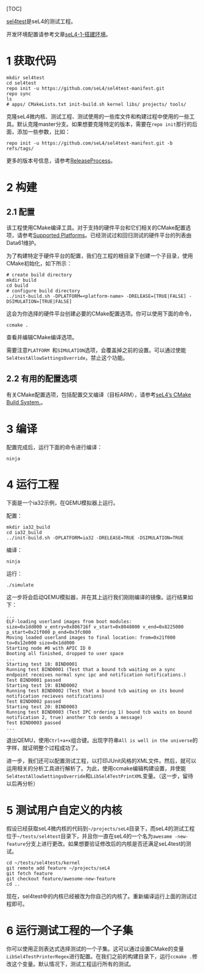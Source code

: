 [TOC]

[sel4test](https://github.com/seL4/sel4test-manifest)是seL4的测试工程。

开发环境配置请参考文章[seL4-1-搭建环境](TODO)。

# 1 获取代码

    mkdir sel4test
    cd sel4test
    repo init -u https://github.com/seL4/sel4test-manifest.git
    repo sync
    ls
    # apps/ CMakeLists.txt init-build.sh kernel libs/ projects/ tools/

克隆seL4微内核、测试工程、测试使用的一些库文件和构建过程中使用的一些工具。默认克隆master分支。如果想要克隆特定的版本，需要在`repo init`那行的后面，添加一些参数，比如：

    repo init -u https://github.com/seL4/sel4test-manifest.git -b refs/tags/

更多的版本号信息，请参考[ReleaseProcess](https://docs.sel4.systems/ReleaseProcess#version-numbers)。

# 2 构建

## 2.1 配置

该工程使用CMake编译工具。对于支持的硬件平台和它们相关的CMake配置选项，请参考[Supported Platforms](https://docs.sel4.systems/Hardware)。已经测试过和回归测试的硬件平台的列表由Data61维护。

为了构建特定于硬件平台的配置，我们在工程的根目录下创建一个子目录，使用CMake初始化，如下所示：

    # create build directory
    mkdir build
    cd build
    # configure build directory
    ../init-build.sh -DPLATFORM=<platform-name> -DRELEASE=[TRUE|FALSE] -DSIMULATION=[TRUE|FALSE]

这会为你选择的硬件平台创建必要的CMake配置选项。你可以使用下面的命令，

    ccmake .

查看并编辑CMake编译选项。

需要注意`PLATFORM `和`SIMULATION`选项，会覆盖掉之前的设置。可以通过使能`Sel4testAllowSettingsOverride`，禁止这个功能。

## 2.2 有用的配置选项

有关CMake配置选项，包括配置交叉编译（目标ARM），请参考[seL4’s CMake Build System.](https://docs.sel4.systems/Developing/Building/Using)。

# 3 编译

配置完成后，运行下面的命令进行编译：

    ninja

# 4 运行工程

下面是一个ia32示例，在QEMU模拟器上运行。

配置：

    mkdir ia32_build
    cd ia32_build
    ../init-build.sh -DPLATFORM=ia32 -DRELEASE=TRUE -DSIMULATION=TRUE

编译：

    ninja

运行：

    ./simulate

这一步将会启动QEMU模拟器，并在其上运行我们刚刚编译的镜像。运行结果如下：

    ...
    ELF-loading userland images from boot modules:
    size=0x1dd000 v_entry=0x806716f v_start=0x8048000 v_end=0x8225000 p_start=0x21f000 p_end=0x3fc000
    Moving loaded userland images to final location: from=0x21f000 to=0x12e000 size=0x1dd000
    Starting node #0 with APIC ID 0
    Booting all finished, dropped to user space
    ...
    Starting test 18: BIND0001
    Running test BIND0001 (Test that a bound tcb waiting on a sync endpoint receives normal sync ipc and notification notifications.)
    Test BIND0001 passed
    Starting test 19: BIND0002
    Running test BIND0002 (Test that a bound tcb waiting on its bound notification recieves notifications)
    Test BIND0002 passed
    Starting test 20: BIND0003
    Running test BIND0003 (Test IPC ordering 1) bound tcb waits on bound notification 2, true) another tcb sends a message)
    Test BIND0003 passed
    ...

退出QEMU，使用`Ctrl+a+x`组合键。出现字符串`All is well in the universe`的字样，就证明整个过程成功了。

进一步，我们还可以配置测试工程，以打印JUnit风格的XML文件。然后，就可以运用相关的分析工具进行解析了。为此，使用ccmake编辑构建设置，并使能`Sel4testAllowSettingsOverride`和`LibSel4TestPrintXML`变量。（这一步，留待以后再分析）

# 5 测试用户自定义的内核

假设已经获取seL4微内核的代码到`~/projects/seL4`目录下，而seL4的测试工程位于`~/tests/sel4test`目录下，并且你一直在seL4的一个名为`awesame -new-feature`分支上进行更改。如果想要验证修改后的内核是否还满足seL4test的测试。

    cd ~/tests/sel4tests/kernel
    git remote add feature ~/projects/seL4
    git fetch feature
    git checkout feature/awesome-new-feature
    cd ..

现在，sel4test中的内核已经被改为你自己的内核了。重新编译运行上面的测试过程即可。

# 6 运行测试工程的一个子集

你可以使用正则表达式选择测试的一个子集。这可以通过设置CMake的变量`LibSel4TestPrinterRegex`进行配置。在我们之前的构建目录下，运行`ccmake .`修改这个变量。默认情况下，测试工程运行所有的测试。

